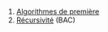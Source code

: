 1. [Algorithmes de première](../6.1_algos_premiere/cours/)
2. [Récursivité](../6.2_recursivite/cours/)  (BAC)